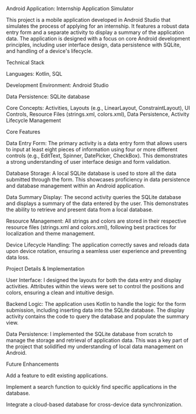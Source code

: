 Android Application: Internship Application Simulator

This project is a mobile application developed in Android Studio that simulates the process of applying for an internship. It features a robust data entry form and a separate activity to display a summary of the application data. The application is designed with a focus on core Android development principles, including user interface design, data persistence with SQLite, and handling of a device's lifecycle.

Technical Stack

Languages: Kotlin, SQL

Development Environment: Android Studio

Data Persistence: SQLite database

Core Concepts: Activities, Layouts (e.g., LinearLayout, ConstraintLayout), UI Controls, Resource Files (strings.xml, colors.xml), Data Persistence, Activity Lifecycle Management

Core Features

Data Entry Form: The primary activity is a data entry form that allows users to input at least eight pieces of information using four or more different controls (e.g., EditText, Spinner, DatePicker, CheckBox). This demonstrates a strong understanding of user interface design and form validation.

Database Storage: A local SQLite database is used to store all the data submitted through the form. This showcases proficiency in data persistence and database management within an Android application.

Data Summary Display: The second activity queries the SQLite database and displays a summary of the data entered by the user. This demonstrates the ability to retrieve and present data from a local database.

Resource Management: All strings and colors are stored in their respective resource files (strings.xml and colors.xml), following best practices for localization and theme management.

Device Lifecycle Handling: The application correctly saves and reloads data upon device rotation, ensuring a seamless user experience and preventing data loss.

Project Details & Implementation

User Interface: I designed the layouts for both the data entry and display activities. Attributes within the views were set to control the positions and colors, ensuring a clean and intuitive design.

Backend Logic: The application uses Kotlin to handle the logic for the form submission, including inserting data into the SQLite database. The display activity contains the code to query the database and populate the summary view.

Data Persistence: I implemented the SQLite database from scratch to manage the storage and retrieval of application data. This was a key part of the project that solidified my understanding of local data management on Android.

Future Enhancements

Add a feature to edit existing applications.

Implement a search function to quickly find specific applications in the database.

Integrate a cloud-based database for cross-device data synchronization.
